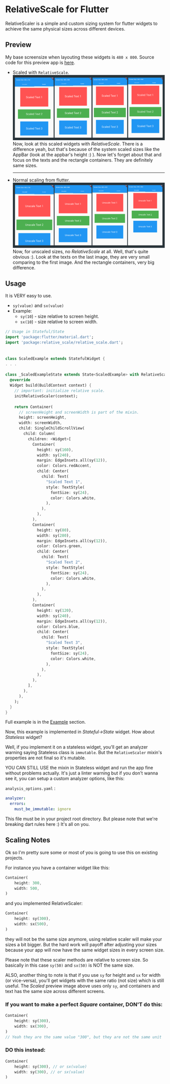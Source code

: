 # RelativeScale for Flutter

RelativeScaler is a simple and custom sizing system for flutter widgets to achieve the same physical sizes across different devices.

## Preview

My base screensize when layouting these widgets is `480 x 800`. Source code for this preview app is [here](https://github.com/xamantra/flutter_relative_scale_example).

- Scaled with `RelativeScale`.
![Scaled](./preview/scaled.png)
Now, look at this scaled widgets with _RelativeScale_. There is a difference yeah, but that's because of the system scaled sizes like the AppBar (look at the appbar's height :) ). Now let's forget about that and focus on the texts and the rectangle containers. They are definitely same sizes.
  <hr>

- Normal scaling from flutter.
  ![Unscaled](./preview/unscaled.png)
  Now, for unscaled sizes, no _RelativeScale_ at all. Well, that's quite obvious :). Look at the texts on the last image, they are very small comparing to the first image. And the rectangle containers, very big difference.

## Usage

It is VERY easy to use.

- `sy(value)` and `sx(value)`
- Example:
  - `sy(10`) - size relative to screen height.
  - `sx(10`) - size relative to screen width.

```Dart
// Usage in Stateful/State
import 'package:flutter/material.dart';
import 'package:relative_scale/relative_scale.dart';


class ScaledExample extends StatefulWidget {
. . .

class _ScaledExampleState extends State<ScaledExample> with RelativeScale {
  @override
  Widget build(BuildContext context) {
    // important: initialize relative scale.
    initRelativeScaler(context);

    return Container(
      // screenHeight and screenWidth is part of the mixin.
      height: screenHeight,
      width: screenWidth,
      child: SingleChildScrollView(
        child: Column(
          children: <Widget>[
            Container(
              height: sy(160),
              width: sy(240),
              margin: EdgeInsets.all(sy(12)),
              color: Colors.redAccent,
              child: Center(
                child: Text(
                  "Scaled Text 1",
                  style: TextStyle(
                    fontSize: sy(24),
                    color: Colors.white,
                  ),
                ),
              ),
            ),
            Container(
              height: sy(80),
              width: sy(280),
              margin: EdgeInsets.all(sy(12)),
              color: Colors.green,
              child: Center(
                child: Text(
                  "Scaled Text 2",
                  style: TextStyle(
                    fontSize: sy(24),
                    color: Colors.white,
                  ),
                ),
              ),
            ),
            Container(
              height: sy(120),
              width: sy(240),
              margin: EdgeInsets.all(sy(12)),
              color: Colors.blue,
              child: Center(
                child: Text(
                  "Scaled Text 3",
                  style: TextStyle(
                    fontSize: sy(24),
                    color: Colors.white,
                  ),
                ),
              ),
            ),
          ],
        ),
      ),
    );
  }
}

```

Full example is in the [Example](https://pub.dev/packages/relative_scale#-example-tab-) section.

Now, this example is implemented in _Stateful->State_ widget. How about _Stateless_ widget?

Well, if you implement it on a stateless widget, you'll get an analyzer warning saying Stateless class is `immutable`. But the `RelativeScaler` mixin's properties are not final so it's mutable.

YOU CAN STILL USE the mixin in Stateless widget and run the app fine without problems actually.
It's just a linter warning but if you don't wanna see it, you can setup a custom analyzer options, like this:

`analysis_options.yaml` :

```yaml
analyzer:
  errors:
    must_be_immutable: ignore
```

This file must be in your project root directory. But please note that we're breaking dart rules here :) It's all on you.

## Scaling Notes

Ok so I'm pretty sure some or most of you is going to use this on existing projects.

For instance you have a container widget like this:

```Dart
Container(
    height: 300,
    width: 500,
)
```

and you implemented RelativeScaler:

```Dart
Container(
    height: sy(300),
    width: sx(500),
)
```

they will not be the same size anymore, using relative scaler will make your sizes a bit bigger. But the hard work will payoff after adjusting your sizes because your app will now have the same widget sizes in every screen size.

Please note that these scaler methods are relative to screen size. So basically in this case `sy(50)` and `sx(50)` is NOT the same size.

ALSO, another thing to note is that if you use `sy` for height and `sx` for width (or vice-versa), you'll get widgets with the same ratio (not size) which is still useful. The _Scaled_ preview image above uses only `sy`, and containers and text has the same size across different screens.

### If you want to make a perfect _Square_ container, DON'T do this:

```Dart
Container(
    height: sy(300),
    width: sx(300),
)
// Yeah they are the same value "300", but they are not the same unit 'cause you used "sx" on the width.
```

### DO this instead:

```Dart
Container(
    height: sy(300), // or sx(value)
    width: sy(300), // or sx(value)
)
```

